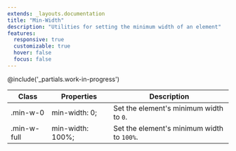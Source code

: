 ```yaml
---
extends: _layouts.documentation
title: "Min-Width"
description: "Utilities for setting the minimum width of an element"
features:
  responsive: true
  customizable: true
  hover: false
  focus: false
---
```


@include('_partials.work-in-progress')

<div class="border-t border-grey-lighter">
  <table class="w-full text-left table-collapse">
    <colgroup>
      <col class="w-1/5">
      <col class="w-1/3">
      <col>
    </colgroup>
    <thead>
      <tr>
        <th class="text-sm font-semibold text-grey-darker p-2 bg-grey-lightest">Class</th>
        <th class="text-sm font-semibold text-grey-darker p-2 bg-grey-lightest">Properties</th>
        <th class="text-sm font-semibold text-grey-darker p-2 bg-grey-lightest">Description</th>
      </tr>
    </thead>
    <tbody class="align-baseline">
      <tr>
        <td class="p-2 border-t border-smoke font-mono text-xs text-purple-dark">.min-w-0</td>
        <td class="p-2 border-t border-smoke font-mono text-xs text-blue-dark">min-width: 0;</td>
        <td class="p-2 border-t border-smoke text-sm text-grey-darker">Set the element's minimum width to <code>0</code>.</td>
      </tr>
      <tr>
        <td class="p-2 border-t border-smoke-light font-mono text-xs text-purple-dark">.min-w-full</td>
        <td class="p-2 border-t border-smoke-light font-mono text-xs text-blue-dark">min-width: 100%;</td>
        <td class="p-2 border-t border-smoke-light text-sm text-grey-darker">Set the element's minimum width to <code>100%</code>.</td>
      </tr>
    </tbody>
  </table>
</div>

